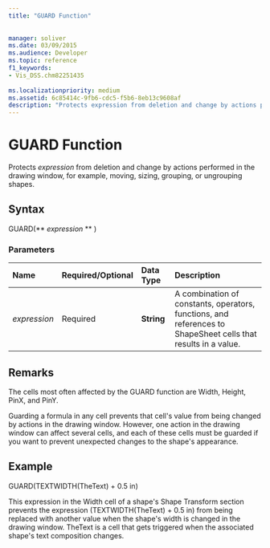 ```yaml
---
title: "GUARD Function"
 
 
manager: soliver
ms.date: 03/09/2015
ms.audience: Developer
ms.topic: reference
f1_keywords:
- Vis_DSS.chm82251435
 
ms.localizationpriority: medium
ms.assetid: 6c85414c-9fb6-cdc5-f5b6-8eb13c9608af
description: "Protects expression from deletion and change by actions performed in the drawing window, for example, moving, sizing, grouping, or ungrouping shapes."
---
```


# GUARD Function

Protects  *expression*  from deletion and change by actions performed in the drawing window, for example, moving, sizing, grouping, or ungrouping shapes. 
  
## Syntax

GUARD(** *expression* ** ) 
  
### Parameters

|**Name**|**Required/Optional**|**Data Type**|**Description**|
|:-----|:-----|:-----|:-----|
| _expression_ <br/> |Required  <br/> |**String** <br/> |A combination of constants, operators, functions, and references to ShapeSheet cells that results in a value.  <br/> |
   
## Remarks

The cells most often affected by the GUARD function are Width, Height, PinX, and PinY. 
  
Guarding a formula in any cell prevents that cell's value from being changed by actions in the drawing window. However, one action in the drawing window can affect several cells, and each of these cells must be guarded if you want to prevent unexpected changes to the shape's appearance. 
  
## Example

GUARD(TEXTWIDTH(TheText) + 0.5 in) 
  
This expression in the Width cell of a shape's Shape Transform section prevents the expression (TEXTWIDTH(TheText) + 0.5 in) from being replaced with another value when the shape's width is changed in the drawing window. TheText is a cell that gets triggered when the associated shape's text composition changes. 
  

